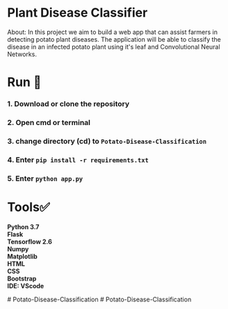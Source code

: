 # Plant Disease Classifier
About: In this project we aim to build a web app that can assist farmers in detecting potato plant diseases. The application will be able to classify the disease in an infected potato plant using it's leaf and Convolutional Neural Networks.<br>

# Run 🎯
### 1. Download or clone the repository
### 2. Open cmd or terminal
### 3. change directory (cd) to `Potato-Disease-Classification`
### 4. Enter `pip install -r requirements.txt`
### 5. Enter `python app.py`

# Tools✅
**Python 3.7** <br>
**Flask**<br>
**Tensorflow 2.6**<br>
**Numpy**<br>
**Matplotlib**<br>
**HTML**<br>
**CSS**<br>
**Bootstrap**<br>
**IDE: VScode**<br>

#   P o t a t o - D i s e a s e - C l a s s i f i c a t i o n  
 #   P o t a t o - D i s e a s e - C l a s s i f i c a t i o n  
 